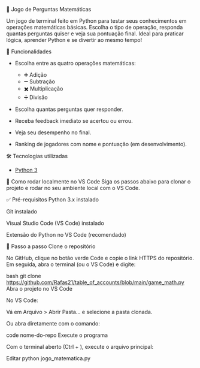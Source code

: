 🧠 Jogo de Perguntas Matemáticas

Um jogo de terminal feito em Python para testar seus conhecimentos em operações matemáticas básicas. Escolha o tipo de operação, responda quantas perguntas quiser e veja sua pontuação final. Ideal para praticar lógica, aprender Python e se divertir ao mesmo tempo!

🚀 Funcionalidades

- Escolha entre as quatro operações matemáticas:
  - ➕ Adição
  - ➖ Subtração
  - ✖️ Multiplicação
  - ➗ Divisão
  
- Escolha quantas perguntas quer responder.
- Receba feedback imediato se acertou ou errou.
- Veja seu desempenho no final.
- Ranking de jogadores com nome e pontuação (em desenvolvimento).

🛠️ Tecnologias utilizadas

- [Python 3](https://www.python.org/)

🔧 Como rodar localmente no VS Code
Siga os passos abaixo para clonar o projeto e rodar no seu ambiente local com o VS Code.

✅ Pré-requisitos
Python 3.x instalado

Git instalado

Visual Studio Code (VS Code) instalado

Extensão do Python no VS Code (recomendado)

📝 Passo a passo
Clone o repositório

No GitHub, clique no botão verde Code e copie o link HTTPS do repositório.
Em seguida, abra o terminal (ou o VS Code) e digite:

bash
git clone https://github.com/Rafas21/table_of_accounts/blob/main/game_math.py
Abra o projeto no VS Code

No VS Code:

Vá em Arquivo > Abrir Pasta... e selecione a pasta clonada.

Ou abra diretamente com o comando:

code nome-do-repo
Execute o programa

Com o terminal aberto (Ctrl + ), execute o arquivo principal:

Editar
python jogo_matematica.py
